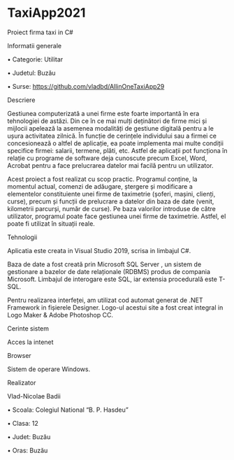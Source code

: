 # TaxiApp2021

Proiect firma taxi in C#


Informatii generale

•	Categorie: Utilitar

•	Judetul: Buzău

•	Surse:  https://github.com/vladbd/AllinOneTaxiApp29



Descriere

Gestiunea computerizată a unei firme este foarte importantă în era tehnologiei de astăzi. Din ce în ce mai mulți deținători de firme mici și mijlocii apelează la asemenea modalități de gestiune digitală pentru a le ușura activitatea zilnică. În funcție de cerințele individului sau a firmei ce concesionează o altfel de aplicație, ea poate implementa mai multe condiții specifice firmei: salarii, termene, plăti, etc. Astfel de aplicații pot funcționa în relație cu programe de software deja cunoscute precum Excel, Word, Acrobat pentru a face prelucrarea datelor mai facilă pentru un utilizator.

Acest proiect a fost realizat cu scop practic. Programul conține, la momentul actual, comenzi de adăugare, ștergere și modificare a elementelor constituiente unei firme de taximetrie (șoferi, mașini, clienți, curse), precum și funcții de prelucrare a datelor din baza de date (venit, kilometrii parcurși, număr de curse). Pe baza valorilor introduse de către utilizator, programul poate face gestiunea unei firme de taximetrie. Astfel, el poate fi utilizat în situații reale.



Tehnologii

Aplicatia este creata in Visual Studio 2019, scrisa in limbajul C#.

Baza de date a fost creată  prin Microsoft SQL Server , un sistem de gestionare a bazelor de date relaționale (RDBMS) produs de compania Microsoft. Limbajul de interogare este SQL, iar extensia procedurală este T-SQL.

Pentru realizarea interfeței, am utilizat cod automat generat de .NET Framework in fișierele Designer. Logo-ul acestui site a fost creat integral in Logo Maker & Adobe Photoshop CC.



Cerinte sistem

Acces la intenet

Browser

Sistem de operare Windows.


Realizator


Vlad-Nicolae Badii

•	Scoala: Colegiul National “B. P. Hasdeu”

•	Clasa: 12

•	Judet: Buzău

•	Oras: Buzău

